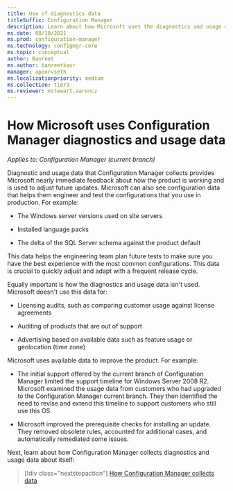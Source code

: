 ```yaml
---
title: Use of diagnostics data
titleSuffix: Configuration Manager
description: Learn about how Microsoft uses the diagnostics and usage data that Configuration Manager collects.
ms.date: 08/10/2021
ms.prod: configuration-manager
ms.technology: configmgr-core
ms.topic: conceptual
author: Banreet
ms.author: banreetkaur
manager: apoorvseth
ms.localizationpriority: medium
ms.collection: tier3
ms.reviewer: mstewart,aaroncz 
---
```


# How Microsoft uses Configuration Manager diagnostics and usage data

*Applies to: Configuration Manager (current branch)*

Diagnostic and usage data that Configuration Manager collects provides Microsoft nearly immediate feedback about how the product is working and is used to adjust future updates. Microsoft can also see configuration data that helps them engineer and test the configurations that you use in production. For example:

- The Windows server versions used on site servers

- Installed language packs

- The delta of the SQL Server schema against the product default

This data helps the engineering team plan future tests to make sure you have the best experience with the most common configurations. This data is crucial to quickly adjust and adapt with a frequent release cycle.

Equally important is how the diagnostics and usage data isn't used. Microsoft doesn't use this data for:

- Licensing audits, such as comparing customer usage against license agreements

- Auditing of products that are out of support

- Advertising based on available data such as feature usage or geolocation (time zone)

Microsoft uses available data to improve the product. For example:

- The initial support offered by the current branch of Configuration Manager limited the support timeline for Windows Server 2008 R2. Microsoft examined the usage data from customers who had upgraded to the Configuration Manager current branch. They then identified the need to revise and extend this timeline to support customers who still use this OS.

- Microsoft improved the prerequisite checks for installing an update. They removed obsolete rules, accounted for additional cases, and automatically remediated some issues.

Next, learn about how Configuration Manager collects diagnostics and usage data about itself:

> [!div class="nextstepaction"]
> [How Configuration Manager collects data](how-diagnostics-and-usage-data-is-collected.md)
